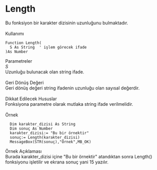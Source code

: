 # Length

Bu fonksiyon bir karakter dizisinin uzunluğunu bulmaktadır.\
\
Kullanımı

```
Function Length(
  S As String  ' işlem görecek ifade
)As Number
```

Parametreler\
_S_\
Uzunluğu bulunacak olan string ifade.\
\
Geri Dönüş Değeri\
Geri dönüş değeri string ifadenin uzunluğu olan sayısal değerdir.\
\
Dikkat Edilecek Hususlar\
Fonksiyona parametre olarak mutlaka string ifade verilmelidir.\
\
Örnek

```
  Dim karakter_dizisi As String
  Dim sonuç As Number
  karakter_dizisi:= "Bu bir örnektir"
  sonuç:= Length(karakter_dizisi)
  MessageBox(STR(sonuç),"Örnek",MB_OK)
```

Örnek Açıklaması\
Burada karakter\_dizisi içine "Bu bir örnektir" atandıktan sonra Length() fonksiyonu işletilir ve ekrana sonuç yani 15 yazılır.
